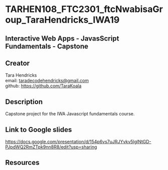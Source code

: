 # TARHEN108_FTC2301_ftcNwabisaGroup_TaraHendricks_IWA19

## Interactive Web Apps - JavasScript Fundamentals - Capstone

## Creator
Tara Hendricks </br>
email: taradecodehendricks@gmail.com </br>
github: https://github.com/TaraKoala </br>

## Description
Capstone project for the IWA Javascript fundamentals course. 

## Link to Google slides
https://docs.google.com/presentation/d/154p6vs7uJRJYvkv5lglNtGD-PJpdWQ2RmZTpk9nn8R8/edit?usp=sharing

## Resources 
